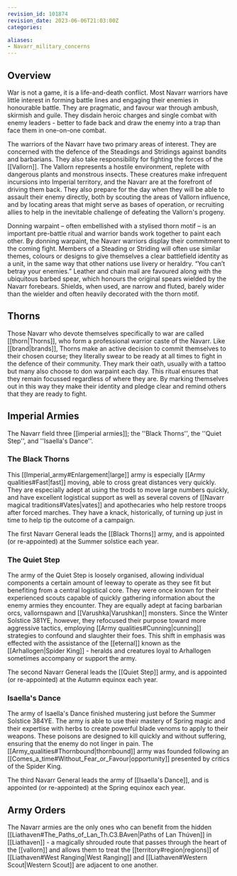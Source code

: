 ```yaml
---
revision_id: 101874
revision_date: 2023-06-06T21:03:00Z
categories:

aliases:
- Navarr_military_concerns
---
```



## Overview
War is not a game, it is a life-and-death conflict. Most Navarr warriors have little interest in forming battle lines and engaging their enemies in honourable battle. They are pragmatic, and favour war through ambush, skirmish and guile. They disdain heroic charges and single combat with enemy leaders - better to fade back and draw the enemy into a trap than face them in one-on-one combat.

The warriors of the Navarr have two primary areas of interest. They are concerned with the defence of the Steadings and Stridings against bandits and barbarians. They also take responsibility for fighting the forces of the [[Vallorn]]. The Vallorn represents a hostile environment, replete with dangerous plants and monstrous insects. These creatures make infrequent incursions into Imperial territory, and the Navarr are at the forefront of driving them back. They also prepare for the day when they will be able to assault their enemy directly, both by scouting the areas of Vallorn influence, and by locating areas that might serve as bases of operation, or recruiting allies to help in the inevitable challenge of defeating the Vallorn's progeny. 

Donning warpaint – often embellished with a stylised thorn motif – is an important pre-battle ritual and warrior bands work together to paint each other. By donning warpaint, the Navarr warriors display their commitment to the coming fight. Members of a Steading or Striding will often use similar themes, colours or designs to give themselves a clear battlefield identity as a unit, in the same way that other nations use livery or heraldry.
“You can’t betray your enemies.”
Leather and chain mail are favoured along with the ubiquitous barbed spear, which honours the original spears wielded by the Navarr forebears. Shields, when used, are narrow and fluted, barely wider than the wielder and often heavily decorated with the thorn motif. 

## Thorns
Those Navarr who devote themselves specifically to war are called [[thorn|Thorns]], who form a professional warrior caste of the Navarr. Like [[brand|brands]], Thorns make an active decision to commit themselves to their chosen course; they literally swear to be ready at all times to fight in the defence of their community. They mark their oath, usually with a tattoo but many also choose to don warpaint each day. This ritual ensures that they remain focussed regardless of where they are. By marking themselves out in this way they make their identity and pledge clear and remind others that they are ready to fight. 


## Imperial Armies
The Navarr field three [[imperial armies]]; the ''Black Thorns'', the ''Quiet Step'', and ''Isaella's Dance''.

### The Black Thorns
This [[Imperial_army#Enlargement|large]] army is especially [[Army qualities#Fast|fast]] moving, able to cross great distances very quickly. They are especially adept at using the trods to move large numbers quickly, and have excellent logistical support as well as several covens of [[Navarr magical traditions#Vates|vates]] and apothecaries who help restore troops after forced marches. They have a knack, historically, of turning up just in time to help tip the outcome of a campaign.

The first Navarr General leads the [[Black Thorns]] army, and is appointed (or re-appointed) at the Summer solstice each year.


### The Quiet Step
The army of the Quiet Step is loosely organised, allowing individual components a certain amount of leeway to operate as they see fit but benefiting from a central logistical core. They were once known for their experienced scouts capable of quickly gathering information about the enemy armies they encounter. They are equally adept at facing barbarian orcs, vallornspawn and [[Varushka|Varushkan]] monsters. Since the Winter Solstice 381YE, however, they refocused their purpose toward more aggressive tactics, employing [[Army qualities#Cunning|cunning]] strategies to confound and slaughter their foes. This shift in emphasis was effected with the assistance of the [[eternal]] known as the [[Arhallogen|Spider King]] - heralds and creatures loyal to Arhallogen sometimes accompany or support the army.

The second Navarr General leads the [[Quiet Step]] army, and is appointed (or re-appointed) at the Autumn equinox each year.


### Isaella's Dance
The army of Isaella's Dance finished mustering just before the Summer Solstice 384YE. The army is able to use their mastery of Spring magic and their expertise with herbs to create powerful blade venoms to apply to their weapons. These poisons are designed to kill quickly and without suffering, ensuring that the enemy do not linger in pain. The [[Army_qualities#Thornbound|thornbound]] army was founded following an [[Comes_a_time#Without_Fear_or_Favour|opportunity]] presented by critics of the Spider King.

The third Navarr General leads the army of [[Isaella's Dance]], and is appointed (or re-appointed) at the Spring equinox each year.

## Army Orders
The Navarr armies are the only ones who can benefit from the hidden [[Liathaven#The_Paths_of_Lan_Th.C3.BAven|Paths of Lan Thúven]] in [[Liathaven]] -  a magically shrouded route that passes through the heart of the [[vallorn]] and allows them to treat the [[territory#region|regions]] of [[Liathaven#West Ranging|West Ranging]] and [[Liathaven#Western Scout|Western Scout]] are adjacent to one another.

